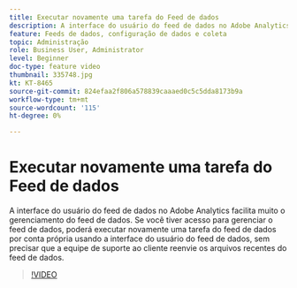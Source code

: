 ```yaml
---
title: Executar novamente uma tarefa do Feed de dados
description: A interface do usuário do feed de dados no Adobe Analytics facilita muito o gerenciamento do feed de dados. Se você tiver acesso para gerenciar o feed de dados, poderá executar novamente uma tarefa do feed de dados por conta própria usando a interface do usuário do feed de dados, sem precisar que a equipe de suporte ao cliente reenvie os arquivos recentes do feed de dados.
feature: Feeds de dados, configuração de dados e coleta
topic: Administração
role: Business User, Administrator
level: Beginner
doc-type: feature video
thumbnail: 335748.jpg
kt: KT-8465
source-git-commit: 824efaa2f806a578839caaaed0c5c5dda8173b9a
workflow-type: tm+mt
source-wordcount: '115'
ht-degree: 0%

---
```



# Executar novamente uma tarefa do Feed de dados

A interface do usuário do feed de dados no Adobe Analytics facilita muito o gerenciamento do feed de dados. Se você tiver acesso para gerenciar o feed de dados, poderá executar novamente uma tarefa do feed de dados por conta própria usando a interface do usuário do feed de dados, sem precisar que a equipe de suporte ao cliente reenvie os arquivos recentes do feed de dados.


>[!VIDEO](https://video.tv.adobe.com/v/335748/?quality=12&learn=on)
